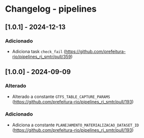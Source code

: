 # Changelog - pipelines

## [1.0.1] - 2024-12-13

### Adicionado

- Adiciona task `check_fail` (https://github.com/prefeitura-rio/pipelines_rj_smtr/pull/359)

## [1.0.0] - 2024-09-09

### Alterado

- Alterado a constante `GTFS_TABLE_CAPTURE_PARAMS` (https://github.com/prefeitura-rio/pipelines_rj_smtr/pull/193)

### Adicionado

- Adiciona a constante `PLANEJAMENTO_MATERIALIZACAO_DATASET_ID` (https://github.com/prefeitura-rio/pipelines_rj_smtr/pull/193)